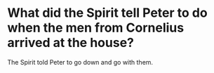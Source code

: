 # What did the Spirit tell Peter to do when the men from Cornelius arrived at the house?

The Spirit told Peter to go down and go with them.
